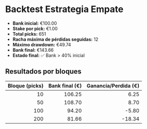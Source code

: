 # Backtest Estrategia Empate

- **Bank inicial:** €100.00
- **Stake por pick:** €1.00
- **Total picks:** 651
- **Racha máxima de pérdidas seguidas:** 12
- **Máximo drawdown:** €49.74
- **Bank final:** €143.66
- **Estado final:** ✅ Bank > 40% inicial

## Resultados por bloques

| Bloque (picks) | Bank final (€) | Ganancia/Perdida (€) |
|---------------:|---------------:|---------------------:|
|             10 |        106.25 |                  6.25 |
|             50 |        108.70 |                  8.70 |
|            100 |         94.20 |                 -5.80 |
|            200 |         81.66 |                -18.34 |